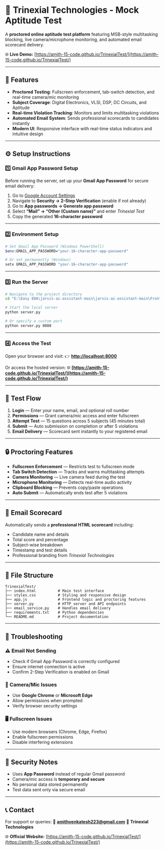 # 🧠 Trinexial Technologies - Mock Aptitude Test

A **proctored online aptitude test platform** featuring MSB-style multitasking blocking, live camera/microphone monitoring, and automated email scorecard delivery.

🌐 **Live Demo:** [https://amith-15-code.github.io/TrinexialTest/](https://amith-15-code.github.io/TrinexialTest/)

---

## 🚀 Features

* **Proctored Testing**: Fullscreen enforcement, tab-switch detection, and real-time camera/mic monitoring
* **Subject Coverage**: Digital Electronics, VLSI, DSP, DC Circuits, and Aptitude
* **Real-time Violation Tracking**: Monitors and limits multitasking violations
* **Automated Email System**: Sends professional scorecards to candidates instantly
* **Modern UI**: Responsive interface with real-time status indicators and intuitive design

---

## ⚙️ Setup Instructions

### 1️⃣ Gmail App Password Setup

Before running the server, set up your **Gmail App Password** for secure email delivery:

1. Go to [Google Account Settings](https://myaccount.google.com/)
2. Navigate to **Security → 2-Step Verification** (enable if not already)
3. Go to **App passwords → Generate app password**
4. Select **“Mail” → “Other (Custom name)”** and enter *Trinexial Test*
5. Copy the generated **16-character password**

---

### 2️⃣ Environment Setup

```bash
# Set Gmail App Password (Windows PowerShell)
$env:GMAIL_APP_PASSWORD="your-16-character-app-password"

# Or set permanently (Windows)
setx GMAIL_APP_PASSWORD "your-16-character-app-password"
```

---

### 3️⃣ Run the Server

```bash
# Navigate to the project directory
cd "E:\Easy EDA\jarvis-ai-assistant-main\jarvis-ai-assistant-main\Frontend\TrinexialTest"

# Start the local server
python server.py

# Or specify a custom port
python server.py 8080
```

---

### 4️⃣ Access the Test

Open your browser and visit:
👉 **[http://localhost:8000](http://localhost:8000)**

Or access the hosted version:
🌐 **[https://amith-15-code.github.io/TrinexialTest/](https://amith-15-code.github.io/TrinexialTest/)**

---

## 🧩 Test Flow

1. **Login** — Enter your name, email, and optional roll number
2. **Permissions** — Grant camera/mic access and enter fullscreen
3. **Attempt Test** — 15 questions across 5 subjects (45 minutes total)
4. **Submit** — Auto submission on completion or after 5 violations
5. **Email Delivery** — Scorecard sent instantly to your registered email

---

## 🔒 Proctoring Features

* **Fullscreen Enforcement** — Restricts test to fullscreen mode
* **Tab Switch Detection** — Tracks and warns multitasking attempts
* **Camera Monitoring** — Live camera feed during the test
* **Microphone Monitoring** — Detects real-time audio activity
* **Clipboard Blocking** — Prevents copy/paste operations
* **Auto Submit** — Automatically ends test after 5 violations

---

## 📧 Email Scorecard

Automatically sends a **professional HTML scorecard** including:

* Candidate name and details
* Total score and percentage
* Subject-wise breakdown
* Timestamp and test details
* Professional branding from *Trinexial Technologies*

---

## 📁 File Structure

```
TrinexialTest/
├── index.html          # Main test interface
├── styles.css          # Styling and responsive design
├── app.js              # Frontend logic and proctoring features
├── server.py           # HTTP server and API endpoints
├── email_service.py    # Handles email delivery
├── requirements.txt    # Python dependencies
└── README.md           # Project documentation
```

---

## 🧰 Troubleshooting

### ⚠️ Email Not Sending

* Check if Gmail App Password is correctly configured
* Ensure internet connection is active
* Confirm 2-Step Verification is enabled on Gmail

### 🎥 Camera/Mic Issues

* Use **Google Chrome** or **Microsoft Edge**
* Allow permissions when prompted
* Verify browser security settings

### 🖥️ Fullscreen Issues

* Use modern browsers (Chrome, Edge, Firefox)
* Enable fullscreen permissions
* Disable interfering extensions

---

## 🔐 Security Notes

* Uses **App Password** instead of regular Gmail password
* Camera/mic access is **temporary and secure**
* No personal data stored permanently
* Test data sent only via secure email

---

## 📞 Contact

For support or queries:
📧 **[amithvenkatesh223@gmail.com](mailto:amithvenkatesh223@gmail.com)**
🏢 **Trinexial Technologies**

🌐 **Official Website:** [https://amith-15-code.github.io/TrinexialTest/](https://amith-15-code.github.io/TrinexialTest/)
